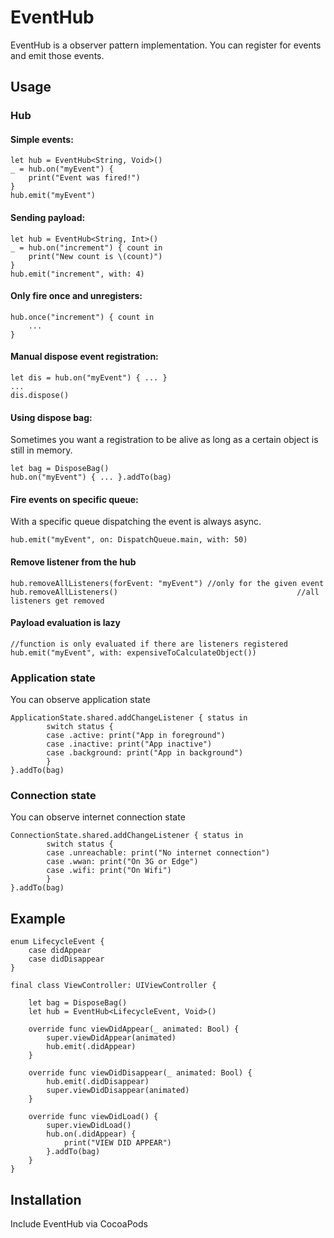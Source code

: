 # EventHub

EventHub is a observer pattern implementation. You can register for events and emit those events.

## Usage
### Hub
#### Simple events:
```
let hub = EventHub<String, Void>()
_ = hub.on("myEvent") {
	print("Event was fired!")
}
hub.emit("myEvent")
```

#### Sending payload:
```
let hub = EventHub<String, Int>()
_ = hub.on("increment") { count in
	print("New count is \(count)")
}
hub.emit("increment", with: 4)
```

#### Only fire once and unregisters:
```
hub.once("increment") { count in
	...
}
```

#### Manual dispose event registration:
```
let dis = hub.on("myEvent") { ... }
...
dis.dispose()
```

#### Using dispose bag:
Sometimes you want a registration to be alive as long as a certain object is still in memory.
```
let bag = DisposeBag()
hub.on("myEvent") { ... }.addTo(bag)
```

#### Fire events on specific queue:
With a specific queue dispatching the event is always async.
```
hub.emit("myEvent", on: DispatchQueue.main, with: 50)
```

#### Remove listener from the hub
```
hub.removeAllListeners(forEvent: "myEvent") //only for the given event
hub.removeAllListeners()										//all listeners get removed
```

#### Payload evaluation is lazy
```
//function is only evaluated if there are listeners registered
hub.emit("myEvent", with: expensiveToCalculateObject())
```

### Application state
You can observe application state
```
ApplicationState.shared.addChangeListener { status in
		switch status {
		case .active: print("App in foreground")
		case .inactive: print("App inactive")
		case .background: print("App in background")
		}
}.addTo(bag)
```

### Connection state
You can observe internet connection state
```
ConnectionState.shared.addChangeListener { status in
		switch status {
		case .unreachable: print("No internet connection")
		case .wwan: print("On 3G or Edge")
		case .wifi: print("On Wifi")
		}
}.addTo(bag)
```

## Example
```
enum LifecycleEvent {
    case didAppear
    case didDisappear
}

final class ViewController: UIViewController {

    let bag = DisposeBag()
    let hub = EventHub<LifecycleEvent, Void>()

    override func viewDidAppear(_ animated: Bool) {
        super.viewDidAppear(animated)
        hub.emit(.didAppear)
    }

    override func viewDidDisappear(_ animated: Bool) {
        hub.emit(.didDisappear)
        super.viewDidDisappear(animated)
    }

    override func viewDidLoad() {
        super.viewDidLoad()
        hub.on(.didAppear) {
            print("VIEW DID APPEAR")
        }.addTo(bag)
    }
}
```


## Installation

Include EventHub via CocoaPods
